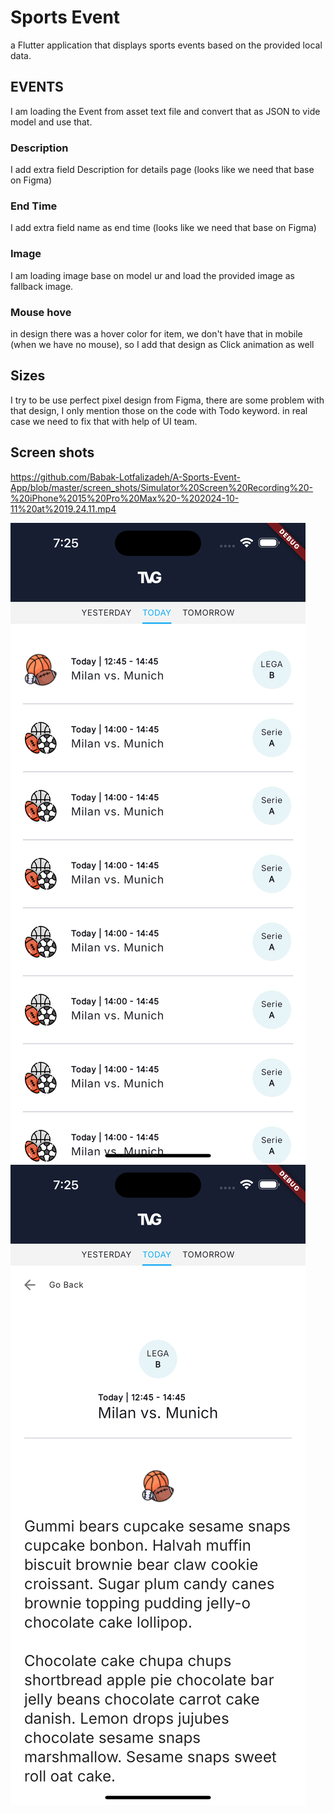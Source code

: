 # Sports Event

a Flutter application that displays sports events based on the provided local data.

## EVENTS
I am loading the Event from asset text file and  convert that as JSON to vide model and use that.
### Description
I add extra field Description for details page (looks like we need that base on Figma)
### End Time
I add extra field name as end time (looks like we need that base on Figma)
### Image
I am loading image base on model ur and load the provided image as fallback image.
### Mouse hove
in design there was a hover color for item, we don't have that in mobile (when we have no mouse), so I add that design as Click animation as well


## Sizes
I try to be use perfect pixel design from Figma, there are some problem with that design, I only mention those on the code with Todo keyword.
in real case we need to fix that with help of UI team.

## Screen shots
https://github.com/Babak-Lotfalizadeh/A-Sports-Event-App/blob/master/screen_shots/Simulator%20Screen%20Recording%20-%20iPhone%2015%20Pro%20Max%20-%202024-10-11%20at%2019.24.11.mp4

![FirstScreenShot](https://github.com/Babak-Lotfalizadeh/A-Sports-Event-App/blob/master/screen_shots/Simulator%20Screenshot%20-%20iPhone%2015%20Pro%20Max%20-%202024-10-11%20at%2019.25.04.png)
![SecondScreenShot](https://github.com/Babak-Lotfalizadeh/A-Sports-Event-App/blob/master/screen_shots/Simulator%20Screenshot%20-%20iPhone%2015%20Pro%20Max%20-%202024-10-11%20at%2019.25.06.png)
